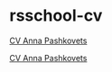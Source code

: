 # rsschool-cv
[CV Anna Pashkovets](https://Waschbaer86.github.io/rsschool-cv/cv) 

[CV Anna Pashkovets](https://Waschbaer86.github.io/rsschool-cv/)
